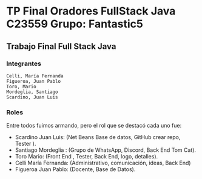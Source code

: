 
# TP Final Oradores FullStack Java C23559 Grupo: Fantastic5
## Trabajo Final Full Stack Java

### Integrantes

    Celli, María Fernanda
    Figueroa, Juan Pablo
    Toro, Mario
    Mordeglia, Santiago
    Scardino, Juan Luis

### Roles

Entre todos fuimos armando, pero el rol que se destacó cada uno fue:
- Scardino Juan Luis: (Net Beans Base de datos, GitHub crear repo, Tester ).
- Santiago Mordeglia : (Grupo de WhatsApp, Discord, Back End Tom Cat).
- Toro Mario: (Front End , Tester, Back End, logo, detalles).
- Celli María Fernanda: (Administrativo, comunicación, ideas, Back End)
- Figueroa Juan Pablo: (Docente, Base de Datos).
